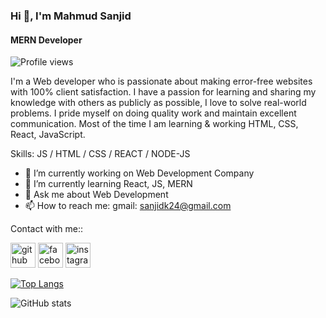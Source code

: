 ### Hi 👋, I'm Mahmud Sanjid
#### MERN Developer

![Profile views](https://gpvc.arturio.dev/Sanjidk)  

I'm a Web developer who is passionate about making error-free websites with 100% client satisfaction. I have a passion for
learning and sharing my knowledge with others as publicly as possible, I love to solve real-world problems. I pride myself on doing quality work and maintain excellent communication. Most of the time I am learning & working HTML, CSS, React, JavaScript.

Skills: JS / HTML / CSS / REACT / NODE-JS

- 🔭 I’m currently working on Web Development Company 
- 🌱 I’m currently learning React, JS, MERN
- 💬 Ask me about Web Development
- 📫 How to reach me: gmail: sanjidk24@gmail.com 

Contact with me::

[<img src='https://cdn.jsdelivr.net/npm/simple-icons@3.0.1/icons/github.svg' alt='github' height='40'>](https://github.com/Sanjidk)  [<img src='https://cdn.jsdelivr.net/npm/simple-icons@3.0.1/icons/facebook.svg' alt='facebook' height='40'>](https://www.facebook.com/https://www.facebook.com/moshiur.rahaman.71271)  [<img src='https://cdn.jsdelivr.net/npm/simple-icons@3.0.1/icons/instagram.svg' alt='instagram' height='40'>](https://www.instagram.com/vinsmok_sanjid/)  


[![Top Langs](https://github-readme-stats.vercel.app/api/top-langs/?username=Sanjidk)](https://github.com/anuraghazra/github-readme-stats)

![GitHub stats](https://github-readme-stats.vercel.app/api?username=Sanjidk&show_icons=true)  


